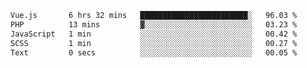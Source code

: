 <!--START_SECTION:waka-->

```txt
Vue.js       6 hrs 32 mins   ████████████████████████░   96.03 %
PHP          13 mins         ▓░░░░░░░░░░░░░░░░░░░░░░░░   03.23 %
JavaScript   1 min           ░░░░░░░░░░░░░░░░░░░░░░░░░   00.42 %
SCSS         1 min           ░░░░░░░░░░░░░░░░░░░░░░░░░   00.27 %
Text         0 secs          ░░░░░░░░░░░░░░░░░░░░░░░░░   00.05 %
```

<!--END_SECTION:waka-->
